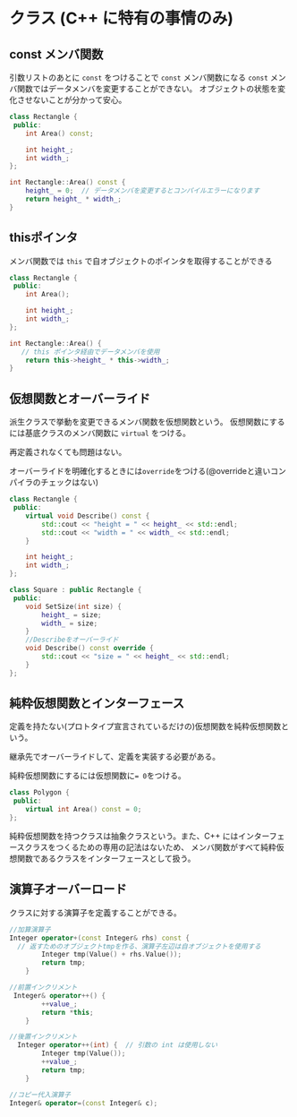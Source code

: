 # クラス (C++ に特有の事情のみ)



## const メンバ関数

引数リストのあとに `const` をつけることで `const` メンバ関数になる
`const` メンバ関数ではデータメンバを変更することができない。
オブジェクトの状態を変化させないことが分かって安心。

```C++
class Rectangle {
 public:
    int Area() const;

    int height_;
    int width_;
};

int Rectangle::Area() const {
    height_ = 0;  // データメンバを変更するとコンパイルエラーになります
    return height_ * width_;
}
```



## thisポインタ

メンバ関数では `this` で自オブジェクトのポインタを取得することができる
```C++
class Rectangle {
 public:
    int Area();

    int height_;
    int width_;
};

int Rectangle::Area() {
   // this ポインタ経由でデータメンバを使用
    return this->height_ * this->width_;
}
```



## 仮想関数とオーバーライド

派生クラスで挙動を変更できるメンバ関数を仮想関数という。 仮想関数にするには基底クラスのメンバ関数に `virtual` をつける。

再定義されなくても問題はない。

オーバーライドを明確化するときには`override`をつける(@overrideと違いコンパイラのチェックはない)

```C++
class Rectangle {
 public:
    virtual void Describe() const {
        std::cout << "height = " << height_ << std::endl;
        std::cout << "width = " << width_ << std::endl;
    }

    int height_;
    int width_;
};

class Square : public Rectangle {
 public:
    void SetSize(int size) {
        height_ = size;
        width_ = size;
    }
    //Describeをオーバーライド
    void Describe() const override {
        std::cout << "size = " << height_ << std::endl;
    }
};

```



## 純粋仮想関数とインターフェース

定義を持たない(プロトタイプ宣言されているだけの)仮想関数を純粋仮想関数という。

継承先でオーバーライドして、定義を実装する必要がある。

純粋仮想関数にするには仮想関数に`= 0`をつける。

```C++
class Polygon {
 public:
    virtual int Area() const = 0;
};
```

純粋仮想関数を持つクラスは抽象クラスという。また、C++ にはインターフェースクラスをつくるための専用の記法はないため、 メンバ関数がすべて純粋仮想関数であるクラスをインターフェースとして扱う。



## 演算子オーバーロード

クラスに対する演算子を定義することができる。

```C++
//加算演算子
Integer operator+(const Integer& rhs) const {
  // 返すためのオブジェクトtmpを作る、演算子左辺は自オブジェクトを使用する
        Integer tmp(Value() + rhs.Value());  
        return tmp;
    }

//前置インクリメント
 Integer& operator++() {
        ++value_;
        return *this;
    }

//後置インクリメント
  Integer operator++(int) {  // 引数の int は使用しない
        Integer tmp(Value());
        ++value_;
        return tmp;
    }

//コピー代入演算子
Integer& operator=(const Integer& c);
```




